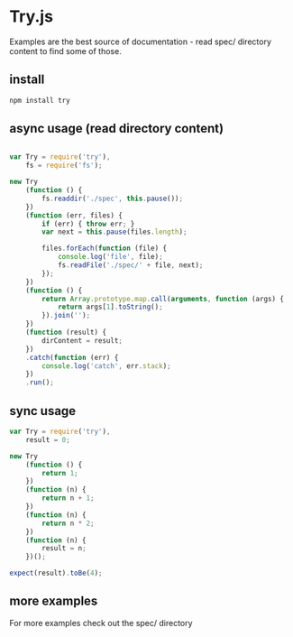 # Try.js

Examples are the best source of documentation - read spec/ directory content to find some of those.

## install

```bash
npm install try
```

## async usage (read directory content)

```js

var Try = require('try'),
    fs = require('fs');

new Try
    (function () {
        fs.readdir('./spec', this.pause());
    })
    (function (err, files) {
        if (err) { throw err; }
        var next = this.pause(files.length);

        files.forEach(function (file) {
            console.log('file', file);
            fs.readFile('./spec/' + file, next);
        });
    })
    (function () {
        return Array.prototype.map.call(arguments, function (args) {
            return args[1].toString();
        }).join('');
    })
    (function (result) {
        dirContent = result;
    })
    .catch(function (err) {
        console.log('catch', err.stack);
    })
    .run();
```

## sync usage

```js
var Try = require('try'),
    result = 0;

new Try
    (function () {
        return 1;
    })
    (function (n) {
        return n + 1;
    })
    (function (n) {
        return n * 2;
    })
    (function (n) {
        result = n;
    })();

expect(result).toBe(4);
```

## more examples

For more examples check out the spec/ directory
